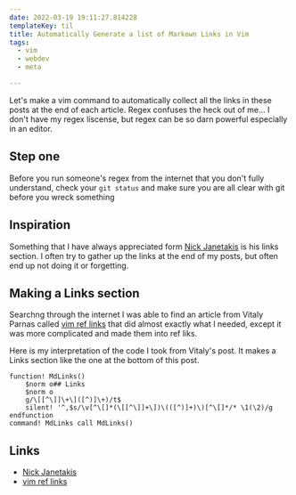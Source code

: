 ```yaml
---
date: 2022-03-19 19:11:27.814228
templateKey: til
title: Automatically Generate a list of Markown Links in Vim
tags:
  - vim
  - webdev
  - meta

---
```


Let's make a vim command to automatically collect all the links in these
posts at the end of each article.  Regex confuses the heck out of me...
I don't have my regex liscense, but
regex can be so darn powerful especially in an editor.

## Step one

Before you run someone's regex from the internet that you don't fully
understand, check your `git status` and make sure you are all clear with
git before you wreck something

## Inspiration

Something that I have always appreciated form
[Nick Janetakis](https://nickjanetakis.com/) is his links section.  I
often try to gather up the links at the end of my posts, but often end
up not doing it or forgetting.

## Making a Links section

Searchng through the internet I was able to find an article from
Vitaly Parnas called
[vim ref links](https://vitalyparnas.com/guides/vim-ref-links/) that did
almost exactly what I needed, except it was more complicated and made
them into ref liks.

Here is my interpretation of the code I took from Vitaly's post.  It
makes a Links section like the one at the bottom of this post.

``` vim
function! MdLinks()
    $norm o## Links
    $norm o
    g/\[[^\]]\+\]([^)]\+)/t$
    silent! '^,$s/\v[^\[]*(\[[^\]]+\])\(([^)]+)\)[^\[]*/* \1(\2)/g
endfunction
command! MdLinks call MdLinks()
```

## Links

* [Nick Janetakis](https://nickjanetakis.com/)
* [vim ref links](https://vitalyparnas.com/guides/vim-ref-links/)
